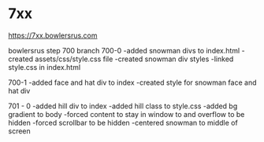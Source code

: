 # 7xx
https://7xx.bowlersrus.com

bowlersrus step 700 branch 700-0 
-added snowman divs to index.html
-created assets/css/style.css file
-created snowman div styles
-linked style.css in index.html


700-1
-added face and hat div to index
-created style for snowman face and hat div

701 - 0
-added hill div to index
-added hill class to style.css
-added bg gradient to body
-forced content to stay in window to and overflow to be hidden
-forced scrollbar to be hidden
-centered snowman to middle of screen
